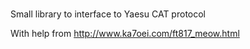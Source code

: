 # 
Small library to interface to Yaesu CAT protocol

With help from http://www.ka7oei.com/ft817_meow.html